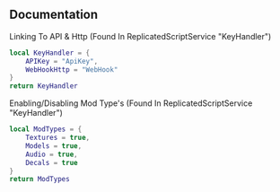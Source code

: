 ## Documentation


Linking To API & Http (Found In ReplicatedScriptService "KeyHandler")
```lua
local KeyHandler = {
	APIKey = "ApiKey",
	WebHookHttp = "WebHook"
}
return KeyHandler
```

Enabling/Disabling Mod Type's (Found In ReplicatedScriptService "KeyHandler")
```lua
local ModTypes = {
	Textures = true,
	Models = true,
	Audio = true,
	Decals = true
}
return ModTypes
```
